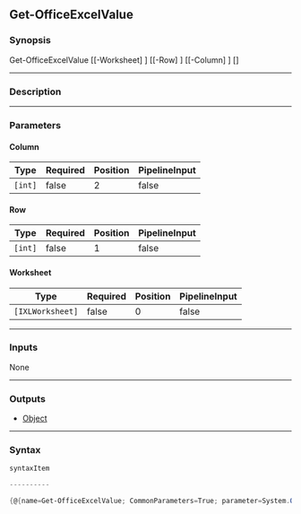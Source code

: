 Get-OfficeExcelValue
--------------------

### Synopsis

Get-OfficeExcelValue [[-Worksheet] <IXLWorksheet>] [[-Row] <int>] [[-Column] <int>] [<CommonParameters>]

---

### Description

---

### Parameters
#### **Column**

|Type   |Required|Position|PipelineInput|
|-------|--------|--------|-------------|
|`[int]`|false   |2       |false        |

#### **Row**

|Type   |Required|Position|PipelineInput|
|-------|--------|--------|-------------|
|`[int]`|false   |1       |false        |

#### **Worksheet**

|Type            |Required|Position|PipelineInput|
|----------------|--------|--------|-------------|
|`[IXLWorksheet]`|false   |0       |false        |

---

### Inputs
None

---

### Outputs
* [Object](https://learn.microsoft.com/en-us/dotnet/api/System.Object)

---

### Syntax
```PowerShell
syntaxItem
```
```PowerShell
----------
```
```PowerShell
{@{name=Get-OfficeExcelValue; CommonParameters=True; parameter=System.Object[]}}
```
